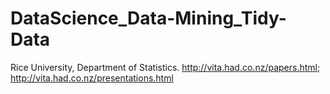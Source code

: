 DataScience_Data-Mining_Tidy-Data
=================================

Rice University, Department of Statistics. http://vita.had.co.nz/papers.html; http://vita.had.co.nz/presentations.html
